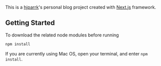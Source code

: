 This is a [hjparrk](https://github.com/hjparrk)'s personal blog project created with [Next.js](https://nextjs.org/) framework.

## Getting Started

To download the related node modules before running

```bash
npm install
```

If you are currently using Mac OS,
open your terminal, and enter `npm install`.
